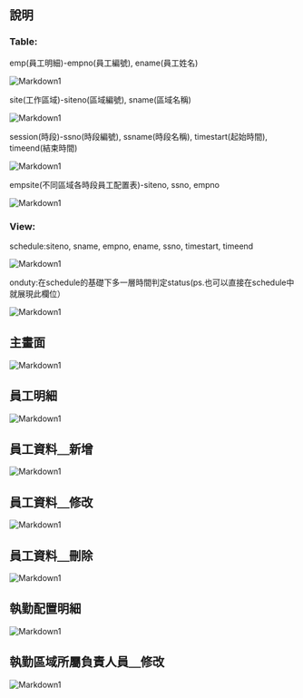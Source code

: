 ## 說明

### Table:

emp(員工明細)-empno(員工編號), ename(員工姓名)

![Markdown1](pics/table_emp.png)

site(工作區域)-siteno(區域編號), sname(區域名稱)

![Markdown1](pics/table_site.png)

session(時段)-ssno(時段編號), ssname(時段名稱), timestart(起始時間), timeend(結束時間)

![Markdown1](pics/table_session.png)

empsite(不同區域各時段員工配置表)-siteno, ssno, empno

![Markdown1](pics/table_empsite.png)

### View:

schedule:siteno, sname, empno, ename, ssno, timestart, timeend

![Markdown1](pics/view_schedule.png)

onduty:在schedule的基礎下多一層時間判定status(ps.也可以直接在schedule中就展現此欄位）

![Markdown1](pics/view_onduty.png)

## 主畫面
![Markdown1](pics/main.png)


## 員工明細
![Markdown1](pics/emp_list.png)


## 員工資料＿新增
![Markdown1](pics/emp_add.png)


## 員工資料＿修改
![Markdown1](pics/emp_update.png)


## 員工資料＿刪除
![Markdown1](pics/emp_delete.png)


## 執勤配置明細
![Markdown1](pics/duty_list.png)


## 執勤區域所屬負責人員＿修改
![Markdown1](pics/duty_update.png)



